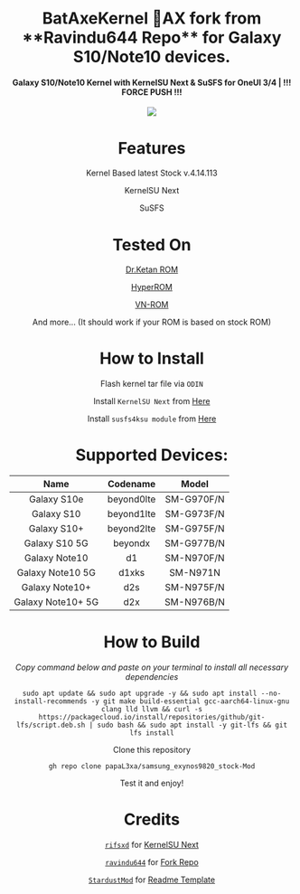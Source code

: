 <div align="center">
<div align="center">
  <h1 align="center">BatAxeKernel 🦇AX fork from **Ravindu644 Repo** for Galaxy S10/Note10 devices.</h1>
<h4>Galaxy S10/Note10 Kernel with KernelSU Next &amp; SuSFS for OneUI 3/4 | !!! FORCE PUSH !!!</h4>
  
</div>
<div align="center">
  <img loading="lazy" src="https://github.com/ebeth03/builds/blob/56e710296058af686d7900c8f4728ba76116a7f7/KARUNG/bataxe.png?raw=true"/>
</div>



# Features

 Kernel Based latest Stock v.4.14.113

 KernelSU Next 

 SuSFS 

# Tested On

 [Dr.Ketan ROM](https://xdaforums.com/t/31-07-24-i-n975f-i-n976b-i-n976n-i-n970f-i-dr-ketan-rom-i-oneui-4-1-i-oneui-3-1.3962839)
 
 [HyperROM](https://xdaforums.com/t/rom-n10-n10plus-n105g-14-jan-23-v1-1s-hyper-rom-be-unique.4268123)
 
 [VN-ROM](https://t.me/vnromchannel/394)
 
 And more... (It should work if your ROM is based on stock ROM)

# How to Install
 Flash kernel tar file via `ODIN`
 
 Install `KernelSU Next` from [Here](https://github.com/KernelSU-Next/KernelSU-Next/releases)
 
 Install `susfs4ksu module` from [Here](https://github.com/sidex15/susfs4ksu-module/releases)

# Supported Devices:

|        Name       |  Codename  |    Model   |
:------------------:|:----------:|:----------:|
|    Galaxy S10e    | beyond0lte | SM-G970F/N |
|     Galaxy S10    | beyond1lte | SM-G973F/N |
|    Galaxy S10+    | beyond2lte | SM-G975F/N |
|   Galaxy S10 5G   |   beyondx  | SM-G977B/N |
|   Galaxy Note10   |     d1     | SM-N970F/N |
|  Galaxy Note10 5G |    d1xks   |  SM-N971N  |
|   Galaxy Note10+  |     d2s    | SM-N975F/N |
| Galaxy Note10+ 5G |     d2x    | SM-N976B/N |

# How to Build

<i>Copy command below and paste on your terminal to install all necessary dependencies</i>

```
sudo apt update && sudo apt upgrade -y && sudo apt install --no-install-recommends -y git make build-essential gcc-aarch64-linux-gnu clang lld llvm && curl -s https://packagecloud.io/install/repositories/github/git-lfs/script.deb.sh | sudo bash && sudo apt install -y git-lfs && git lfs install

```

Clone this repository

```
gh repo clone papaL3xa/samsung_exynos9820_stock-Mod
```

Test it and enjoy!

# Credits

[`rifsxd`](https://github.com/rifsxd) for [KernelSU Next](https://github.com/KernelSU-Next/KernelSU-Next)

[`ravindu644`](https://github.com/ravindu644) for [Fork Repo](https://github.com/ravindu644/samsung_exynos9820_stock)

[`StardustMod`](https://github.com/StardustMod) for [Readme Template](https://github.com/StardustMod/android_kernel_samsung_exynos9820)


</div>

